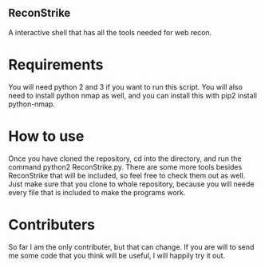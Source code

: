 ## ReconStrike
A interactive shell that has all the tools needed for web recon.

# Requirements 

You will need python 2 and 3 if you want to run this script.
You will also need to install python nmap as well, and you can install this with pip2 install python-nmap.

# How to use
Once you have cloned the repository, cd into the directory, and run the command python2 ReconStrike.py.
There are some more tools besides ReconStrike that will be included, so feel free to check them out as well.
Just make sure that you clone to whole repository, because you will neede every file that is included to make the programs work.

# Contributers
So far I am the only contributer, but that can change. If you are will to send me some code that you think will be useful, I will happily try it out.

